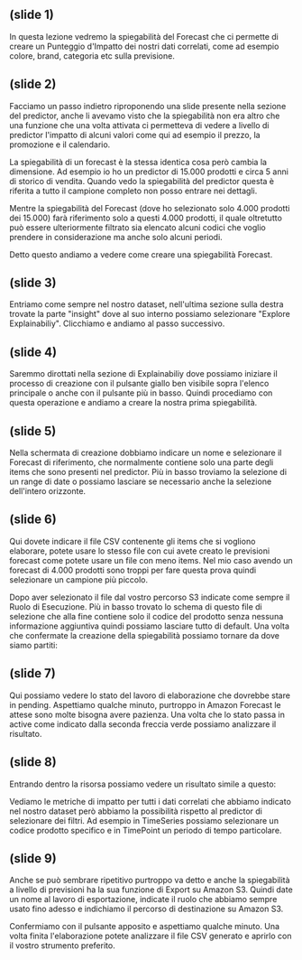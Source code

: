 ## (slide 1)

In questa lezione vedremo la spiegabilità del Forecast che ci permette di creare un Punteggio d'Impatto dei nostri dati correlati, come ad esempio colore, brand, categoria etc sulla previsione.

## (slide 2)

Facciamo un passo indietro riproponendo una slide presente nella sezione del predictor, anche li avevamo visto che la spiegabilità non era altro che una funzione che una volta attivata ci permetteva di vedere a livello di predictor l'impatto di alcuni valori come qui ad esempio il prezzo, la promozione e il calendario.

La spiegabilità di un forecast è la stessa identica cosa però cambia la dimensione. Ad esempio io ho un predictor di 15.000 prodotti e circa 5 anni di storico di vendita. Quando vedo la spiegabilità del predictor questa è riferita a tutto il campione completo non posso entrare nei dettagli.

Mentre la spiegabilità del Forecast (dove ho selezionato solo 4.000 prodotti dei 15.000) farà riferimento solo a questi 4.000 prodotti, il quale oltretutto può essere ulteriormente filtrato sia elencato alcuni codici che voglio prendere in considerazione ma anche solo alcuni periodi.

Detto questo andiamo a vedere come creare una spiegabilità Forecast.

## (slide 3)

Entriamo come sempre nel nostro dataset, nell'ultima sezione sulla destra trovate la parte "insight" dove al suo interno possiamo selezionare "Explore Explainabiliy". Clicchiamo e andiamo al passo successivo.

## (slide 4)

Saremmo dirottati nella sezione di Explainabiliy dove possiamo iniziare il processo di creazione con il pulsante giallo ben visibile sopra l'elenco principale o anche con il pulsante più in basso. Quindi procediamo con questa operazione e andiamo a creare la nostra prima spiegabilità.

## (slide 5)

Nella schermata di creazione dobbiamo indicare un nome e selezionare il Forecast di riferimento, che normalmente contiene solo una parte degli items che sono presenti nel predictor. Più in basso troviamo la selezione di un range di date o possiamo lasciare se necessario anche la selezione dell'intero orizzonte.

## (slide 6)

Qui dovete indicare il file CSV contenente gli items che si vogliono elaborare, potete usare lo stesso file con cui avete creato le previsioni forecast come potete usare un file con meno items. Nel mio caso avendo un forecast di 4.000 prodotti sono troppi per fare questa prova quindi selezionare un campione più piccolo.

Dopo aver selezionato il file dal vostro percorso S3 indicate come sempre il Ruolo di Esecuzione. Più in basso trovato lo schema di questo file di selezione che alla fine contiene solo il codice del prodotto senza nessuna informazione aggiuntiva quindi possiamo lasciare tutto di default.
Una volta che confermate la creazione della spiegabilità possiamo tornare da dove siamo partiti:

## (slide 7)

Qui possiamo vedere lo stato del lavoro di elaborazione che dovrebbe stare in pending. Aspettiamo qualche minuto, purtroppo in Amazon Forecast le attese sono molte bisogna avere pazienza. Una volta che lo stato passa in active come indicato dalla seconda freccia verde possiamo analizzare il risultato.

## (slide 8)

Entrando dentro la risorsa possiamo vedere un risultato simile a questo:

Vediamo le metriche di impatto per tutti i dati correlati che abbiamo indicato nel nostro dataset però abbiamo la possibilità rispetto al predictor di selezionare dei filtri. Ad esempio in TimeSeries possiamo selezionare un codice prodotto specifico e in TimePoint un periodo di tempo particolare.

## (slide 9)

Anche se può sembrare ripetitivo purtroppo va detto e anche la spiegabilità a livello di previsioni ha la sua funzione di Export su Amazon S3. Quindi date un nome al lavoro di esportazione, indicate il ruolo che abbiamo sempre usato fino adesso e indichiamo il percorso di destinazione su Amazon S3.

Confermiamo con il pulsante apposito e aspettiamo qualche minuto. Una volta finita l'elaborazione potete analizzare il file CSV generato e aprirlo con il vostro strumento preferito.